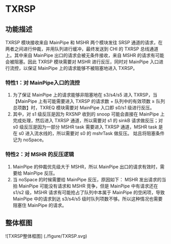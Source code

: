 # TXRSP

## 功能描述
TXRSP 模块接收来自 MainPipe 和 MSHR 两个模块发往 SRSP 通道的请求，在两者之间进行仲裁，并用队列进行缓冲，最终发送到 CHI 的 TXRSP 总线通道上。其中来自 MainPipe 出口的请求会被无条件接收，来自 MSHR 的请求有可能会被阻塞。因此 TXRSP 模块需要对 MSHR 进行反压，同时对 MainPipe 入口进行流控，以保证 MainPipe 上的请求能够不被阻塞地进入 TXRSP。

### 特性1：对 MainPipe入口的流控
1. 为了保证 MainPipe 上的请求能够非阻塞地在 s3/s4/s5 进入 TXRSP，当【MainPipe 上有可能需要进入 TXRSP 的请求数 + 队列中的有效项数 ≥ 队列总项数】时，TXREQ 模块需要对 MainPipe 入口即 s0/s1 级进行反压。
2. 其中，对 s1 级反压是因为 RXSNP 收到的 snoop 可能会直接在 MainPipe 上完成处理，然后进入 TXRSP 通道，所以需要对 s1 的 sinkB 请求做反压；对 s0 级反压是因为一部分 MSHR task 需要进入 TXRSP 通道，MSHR task 是在 s0 进入流水线的，所以需要对 s0 的 mshrTask 做反压。
姑且将阻塞条件记为 noSpace。

### 特性2：对 MSHR 的反压逻辑
1. MainPipe 的仲裁优先级大于 MSHR，所以 MainPipe 出口的请求有效时，需要给 MainPipe 反压。
2. 当 noSpace 的时候需要给 MainPipe 反压，原因如下：
MSHR 发出请求的当拍 MainPipe 可能没有请求和 MSHR 竞争，但是 MainPipe 中有请求还在 s1/s2 级，MSHR 请求有可能抢占了队列中本属于 MainPipe 的空闲项，导致 MainPipe 中的请求到达 s3/s4/s5 级时队列项数不够。所以这种情况也需要阻塞住 MainPipe 的请求。

## 整体框图
![TXRSP整体框图] (./figure/TXRSP.svg)

